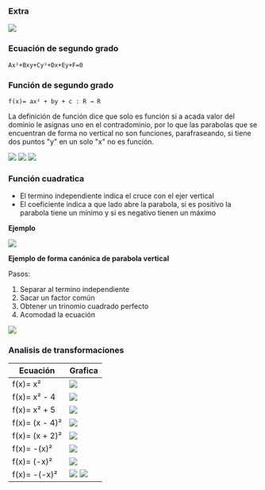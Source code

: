 ### Extra

<img src="./img/2021-09-03-09-45.png">  

### Ecuación de segundo grado

    Ax²+Bxy+Cy²+Dx+Ey+F=0

### Función de segundo grado

    f(x)= ax² + by + c : R → R

La definición de función dice que solo es función si a acada valor del dominio le asignas uno en el contradominio, por lo que las parabolas que se encuentran de forma no vertical no son funciones, parafraseando, si tiene dos puntos "y" en un solo "x" no es función.

<img src="./img/2021-09-03-10-02.png"> 
<img src="./img/2021-09-03-10-03.png"> 

<img src="./img/2021-09-03-10-08.png"> 

### Función cuadratica

- El termino independiente indica el cruce con el ejer vertical
- El coeficiente indica a que lado abre la parabola, si es positivo la parabola tiene un mínimo y si es negativo tienen un máximo

**Ejemplo**

<img src="./img/2021-09-03-10-18.png"> 

**Ejemplo de forma canónica de parabola vertical**

Pasos:
1. Separar al termino independiente
2. Sacar un factor común 
3. Obtener un trinomio cuadrado perfecto
4. Acomodad la ecuación

<img src="./img/2021-09-03-10-25.png"> 

### Analisis de transformaciones

Ecuación | Grafica
--- | ---
f(x)= x² | <img src="./img/2021-09-03-10-30.png"> 
f(x)= x² - 4 | <img src="./img/2021-09-03-10-31.png"> 
f(x)= x² + 5 | <img src="./img/2021-09-03-10-32.png">
f(x)= (x - 4)² | <img src="./img/2021-09-03-10-35.png"> 
f(x)= (x + 2)² | <img src="./img/2021-09-03-10-36.png">
f(x)= -(x)² | <img src="./img/2021-09-03-10-37.png">
f(x)= (-x)² | <img src="./img/2021-09-03-10-39.png"> 
f(x)= -(-x)² | <img src="./img/2021-09-03-10-40.png"> <img src="./img/2021-09-03-10-41.png">


